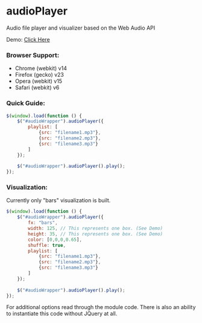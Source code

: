 # audioPlayer

Audio file player and visualizer based on the Web Audio API

Demo: [Click Here](http://root.gakup.com/audio_player)

### Browser Support: 
- Chrome (webkit) v14
- Firefox (gecko) v23
- Opera (webkit) v15
- Safari (webkit) v6

### Quick Guide:
```javascript
$(window).load(function () {
	$("#audioWrapper").audioPlayer({
		playlist: [
			{src: "filename1.mp3"},
			{src: "filename2.mp3"},
			{src: "filename3.mp3"}
		]
	});
	
	$("#audioWrapper").audioPlayer().play();
});
```

### Visualization:
Currently only "bars" visualization is built.
```javascript
$(window).load(function () {
	$("#audioWrapper").audioPlayer({
		fx: "bars",
		width: 125, // This represents one box. (See Demo)
		height: 35, // This represents one box. (See Demo)
		color: [0,0,0,0.65],
		shuffle: true,
		playlist: [
			{src: "filename1.mp3"},
			{src: "filename2.mp3"},
			{src: "filename3.mp3"}
		]
	});
	
	$("#audioWrapper").audioPlayer().play();
});
```

For additional options read through the module code.
There is also an ability to instantiate this code without JQuery at all.